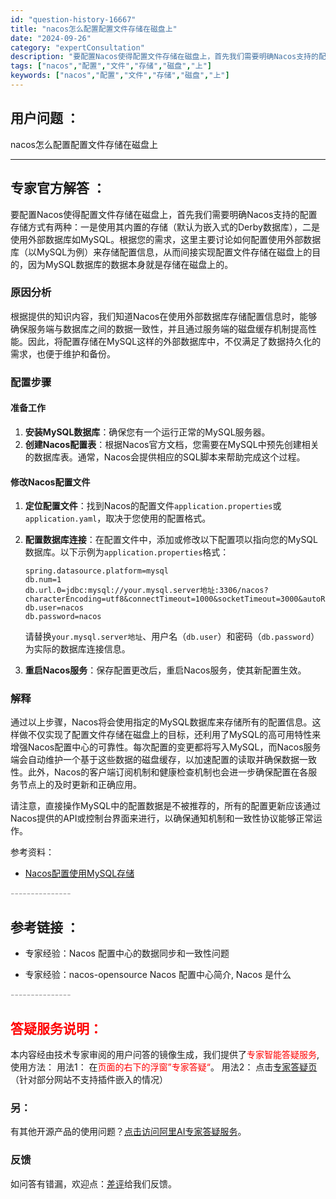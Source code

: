```yaml
---
id: "question-history-16667"
title: "nacos怎么配置配置文件存储在磁盘上"
date: "2024-09-26"
category: "expertConsultation"
description: "要配置Nacos使得配置文件存储在磁盘上，首先我们需要明确Nacos支持的配置存储方式有两种：一是使用其内置的存储（默认为嵌入式的Derby数据库），二是使用外部数据库如MySQL。根据您的需求，这里主要讨论如何配置使用外部数据库（以MySQL为例）来存储配置信息，从而间接实现配置文件存储在磁盘上的"
tags: ["nacos","配置","文件","存储","磁盘","上"]
keywords: ["nacos","配置","文件","存储","磁盘","上"]
---
```


## 用户问题 ： 
 nacos怎么配置配置文件存储在磁盘上  

---------------
## 专家官方解答 ：

要配置Nacos使得配置文件存储在磁盘上，首先我们需要明确Nacos支持的配置存储方式有两种：一是使用其内置的存储（默认为嵌入式的Derby数据库），二是使用外部数据库如MySQL。根据您的需求，这里主要讨论如何配置使用外部数据库（以MySQL为例）来存储配置信息，从而间接实现配置文件存储在磁盘上的目的，因为MySQL数据库的数据本身就是存储在磁盘上的。

### 原因分析
根据提供的知识内容，我们知道Nacos在使用外部数据库存储配置信息时，能够确保服务端与数据库之间的数据一致性，并且通过服务端的磁盘缓存机制提高性能。因此，将配置存储在MySQL这样的外部数据库中，不仅满足了数据持久化的需求，也便于维护和备份。

### 配置步骤
#### 准备工作
1. **安装MySQL数据库**：确保您有一个运行正常的MySQL服务器。
2. **创建Nacos配置表**：根据Nacos官方文档，您需要在MySQL中预先创建相关的数据库表。通常，Nacos会提供相应的SQL脚本来帮助完成这个过程。

#### 修改Nacos配置文件
1. **定位配置文件**：找到Nacos的配置文件`application.properties`或`application.yaml`，取决于您使用的配置格式。
   
2. **配置数据库连接**：在配置文件中，添加或修改以下配置项以指向您的MySQL数据库。以下示例为`application.properties`格式：

   ```properties
   spring.datasource.platform=mysql
   db.num=1
   db.url.0=jdbc:mysql://your.mysql.server地址:3306/nacos?characterEncoding=utf8&connectTimeout=1000&socketTimeout=3000&autoReconnect=true
   db.user=nacos
   db.password=nacos
   ```

   请替换`your.mysql.server地址`、用户名（`db.user`）和密码（`db.password`）为实际的数据库连接信息。

3. **重启Nacos服务**：保存配置更改后，重启Nacos服务，使其新配置生效。

### 解释
通过以上步骤，Nacos将会使用指定的MySQL数据库来存储所有的配置信息。这样做不仅实现了配置文件存储在磁盘上的目标，还利用了MySQL的高可用特性来增强Nacos配置中心的可靠性。每次配置的变更都将写入MySQL，而Nacos服务端会自动维护一个基于这些数据的磁盘缓存，以加速配置的读取并确保数据一致性。此外，Nacos的客户端订阅机制和健康检查机制也会进一步确保配置在各服务节点上的及时更新和正确应用。

请注意，直接操作MySQL中的配置数据是不被推荐的，所有的配置更新应该通过Nacos提供的API或控制台界面来进行，以确保通知机制和一致性协议能够正常运作。

参考资料：
- [Nacos配置使用MySQL存储](https://nacos.io/zh-cn/docs/quick-start.html)


<font color="#949494">---------------</font> 


## 参考链接 ：

* 专家经验：Nacos 配置中心的数据同步和一致性问题 
 
 * 专家经验：nacos-opensource Nacos 配置中心简介, Nacos 是什么 


 <font color="#949494">---------------</font> 
 


## <font color="#FF0000">答疑服务说明：</font> 

本内容经由技术专家审阅的用户问答的镜像生成，我们提供了<font color="#FF0000">专家智能答疑服务</font>,使用方法：
用法1： 在<font color="#FF0000">页面的右下的浮窗”专家答疑“</font>。
用法2： 点击[专家答疑页](https://answer.opensource.alibaba.com/docs/intro)（针对部分网站不支持插件嵌入的情况）
### 另：


有其他开源产品的使用问题？[点击访问阿里AI专家答疑服务](https://answer.opensource.alibaba.com/docs/intro)。
### 反馈
如问答有错漏，欢迎点：[差评](https://ai.nacos.io/user/feedbackByEnhancerGradePOJOID?enhancerGradePOJOId=16680)给我们反馈。
